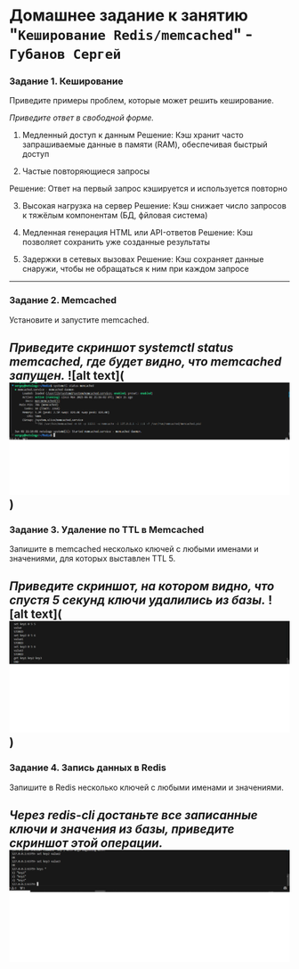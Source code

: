 # Домашнее задание к занятию "`Кеширование Redis/memcached`" - `Губанов Сергей`

### Задание 1. Кеширование 

Приведите примеры проблем, которые может решить кеширование. 

*Приведите ответ в свободной форме.*
1. Медленный доступ к данным
Решение: Кэш хранит часто запрашиваемые данные в памяти (RAM), обеспечивая быстрый доступ

2. Частые повторяющиеся запросы

Решение: Ответ на первый запрос кэшируется и используется повторно

3. Высокая нагрузка на сервер
Решение: Кэш снижает число запросов к тяжёлым компонентам (БД, фйловая система)

4. Медленная генерация HTML или API-ответов
Решение: Кэш позволяет сохранить уже созданные результаты

5. Задержки в сетевых вызовах
Решение: Кэш сохраняет данные снаружи, чтобы не обращаться к ним при каждом запросе




---

### Задание 2. Memcached

Установите и запустите memcached.

*Приведите скриншот systemctl status memcached, где будет видно, что memcached запущен.*
![alt text](![alt text](https://github.com/cheytac404/Redis/blob/main/sys.png))
---

### Задание 3. Удаление по TTL в Memcached

Запишите в memcached несколько ключей с любыми именами и значениями, для которых выставлен TTL 5. 

*Приведите скриншот, на котором видно, что спустя 5 секунд ключи удалились из базы.*
![alt text](![alt text](https://github.com/cheytac404/Redis/blob/main/mem.png))
---

### Задание 4. Запись данных в Redis

Запишите в Redis несколько ключей с любыми именами и значениями. 

*Через redis-cli достаньте все записанные ключи и значения из базы, приведите скриншот этой операции.*
![alt text](https://github.com/cheytac404/Redis/blob/main/red.png)
---